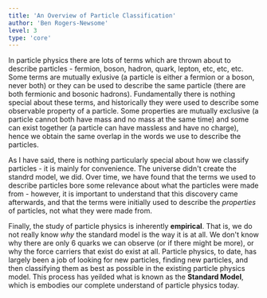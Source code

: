 ```yaml
---
title: 'An Overview of Particle Classification'
author: 'Ben Rogers-Newsome'
level: 3
type: 'core'
---
```


In particle physics there are lots of terms which are thrown about to describe particles - fermion, boson, hadron, quark, lepton, etc, etc, etc. Some terms are mutually exlusive (a particle is either a fermion or a boson, never both) or they can be used to describe the same particle (there are both fermionic and bosonic hadrons). Fundamentally there is nothing special about these terms, and historically they were used to describe some observable property of a particle. Some properties are mutually exclusive (a particle cannot both have mass and no mass at the same time) and some can exist together (a particle can have massless and have no charge), hence we obtain the same overlap in the words we use to describe the particles.

As I have said, there is nothing particularly special about how we classify particles - it is mainly for convenience. The universe didn't create the standrd model, we did. Over time, we have found that the terms we used to describe particles bore some relevance about what the particles were made from - however, it is important to understand that this discovery came afterwards, and that the terms were initially used to describe the *properties* of particles, not what they were made from.

Finally, the study of particle physics is inherently **empirical**. That is, we do not really know *why* the standard model is the way it is at all. We don't know why there are only 6 quarks we can observe (or if there might be more), or why the force carriers that exist do exist at all. Particle physics, to date, has largely been a job of looking for new particles, finding new particles, and then classifying them as best as possible in the existing particle physics model. This process has yeilded what is known as the **Standard Model**, which is embodies our complete understand of particle physics today.
